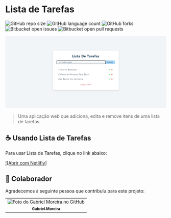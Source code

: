 # Lista de Tarefas

![GitHub repo size](https://img.shields.io/github/repo-size/gabomoreira/Lista-de-Tarefas?style=for-the-badge)
![GitHub language count](https://img.shields.io/github/languages/count/gabomoreira/Lista-de-Tarefas?style=for-the-badge)
![GitHub forks](https://img.shields.io/github/forks/gabomoreira/Lista-de-Tarefas?style=for-the-badge)
![Bitbucket open issues](https://img.shields.io/bitbucket/issues/gabomoreira/Lista-de-Tarefas?style=for-the-badge)
![Bitbucket open pull requests](https://img.shields.io/bitbucket/pr-raw/gabomoreira/Lista-de-Tarefas?style=for-the-badge)

<img src="img-project.png" alt="foto da Lista de Tarefas">

> Uma aplicação web que adiciona, edita e remove itens de uma lista de tarefas.

## ☕ Usando Lista de Tarefas

Para usar Lista de Tarefas, clique no link abaixo:

[![Abrir com Netlifly]](https://lista-de-tarefas-react.netlify.app/)

## 🤝 Colaborador

Agradecemos à seguinte pessoa que contribuíu para este projeto:

<table>
  <tr>
    <td align="center">
      <a href="https://github.com/gabomoreira">
        <img src="https://github.com/gabomoreira.png" width="100px;" alt="Foto do Gabriel Moreira no GitHub"/><br>
        <sub>
          <b>Gabriel Moreira</b>
        </sub>
      </a>
    </td>
  </tr>
</table>
